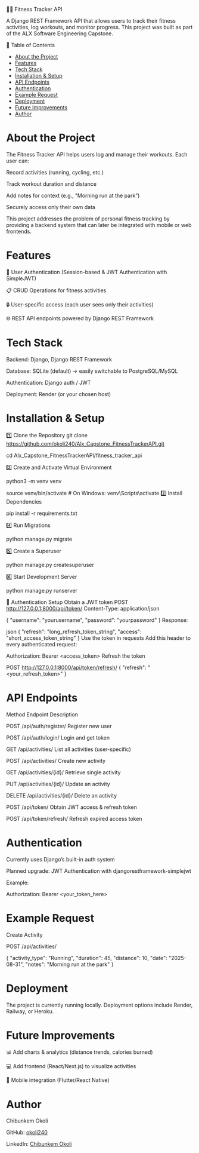 🏋️‍♂️ Fitness Tracker API

A Django REST Framework API that allows users to track their fitness activities, log workouts, and monitor progress.
This project was built as part of the ALX Software Engineering Capstone.

📖 Table of Contents

- [About the Project](#about-the-project)
- [Features](#features)
- [Tech Stack](#tech-stack)
- [Installation & Setup](#installation--setup)
- [API Endpoints](#api-endpoints)
- [Authentication](#authentication)
- [Example Request](#example-request)
- [Deployment](#deployment)
- [Future Improvements](#future-improvements)
- [Author](#author)


# About the Project

The Fitness Tracker API helps users log and manage their workouts. Each user can:

Record activities (running, cycling, etc.)

Track workout duration and distance

Add notes for context (e.g., “Morning run at the park”)

Securely access only their own data

This project addresses the problem of personal fitness tracking by providing a backend system that can later be integrated with mobile or web frontends.

# Features

🔑 User Authentication (Session-based & JWT Authentication with SimpleJWT)

📋 CRUD Operations for fitness activities

🔒 User-specific access (each user sees only their activities)

🌐 REST API endpoints powered by Django REST Framework

# Tech Stack

Backend: Django, Django REST Framework

Database: SQLite (default) → easily switchable to PostgreSQL/MySQL

Authentication: Django auth / JWT 

Deployment: Render (or your chosen host)

# Installation & Setup
1️⃣ Clone the Repository
git clone https://github.com/okoli240/Alx_Capstone_FitnessTrackerAPI.git

cd Alx_Capstone_FitnessTrackerAPI/fitness_tracker_api

2️⃣ Create and Activate Virtual Environment

python3 -m venv venv

source venv/bin/activate   # On Windows: venv\Scripts\activate
3️⃣ Install Dependencies

pip install -r requirements.txt

4️⃣ Run Migrations

python manage.py migrate

5️⃣ Create a Superuser

python manage.py createsuperuser

6️⃣ Start Development Server

python manage.py runserver

🔑 Authentication Setup
Obtain a JWT token
POST http://127.0.0.1:8000/api/token/
Content-Type: application/json  

{
  "username": "yourusername",
  "password": "yourpassword"
}
Response:

json
{
  "refresh": "long_refresh_token_string",
  "access": "short_access_token_string"
}
Use the token in requests
Add this header to every authenticated request:

Authorization: Bearer <access_token>
Refresh the token


POST http://127.0.0.1:8000/api/token/refresh/
{
  "refresh": "<your_refresh_token>"
}

# API Endpoints
Method	Endpoint	Description

POST	/api/auth/register/	Register new user

POST	/api/auth/login/	Login and get token

GET	/api/activities/	List all activities (user-specific)

POST	/api/activities/	Create new activity

GET	/api/activities/{id}/	Retrieve single activity

PUT	/api/activities/{id}/	Update an activity

DELETE	/api/activities/{id}/	Delete an activity

POST	/api/token/	Obtain JWT access & refresh token

POST	/api/token/refresh/	Refresh expired access token
# Authentication

Currently uses Django’s built-in auth system

Planned upgrade: JWT Authentication with djangorestframework-simplejwt

Example:

Authorization: Bearer <your_token_here>

# Example Request
Create Activity

POST /api/activities/

{
  "activity_type": "Running",
  "duration": 45,
  "distance": 10,
  "date": "2025-08-31",
  "notes": "Morning run at the park"
}

# Deployment

The project is currently running locally. Deployment options include Render, Railway, or Heroku.


# Future Improvements

📊 Add charts & analytics (distance trends, calories burned)

💻 Add frontend (React/Next.js) to visualize activities

📱 Mobile integration (Flutter/React Native)    

# Author 

Chibunkem Okoli

GitHub: [okoli240](https://github.com/okoli240)  

LinkedIn: [Chibunkem Okoli](https://www.linkedin.com/in/chibunkem-okoli-12917a164)